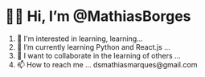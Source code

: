 <h1>👋🧐 Hi, I’m @MathiasBorges</h1>
<ol>
  <li>
     👀 I'm interested in learning, learning...
  </li>
   <li>
     🌱 I’m currently learning Python and React.js ...
  </li>
   <li>
     💞️ I want to collaborate in the learning of others ...
  </li>
   <li>
     📫 How to reach me ... dsmathiasmarques@gmail.com
  </li>
</ol>

<!---
MathiasBorges/MathiasBorges is a ✨ special ✨ repository because its `README.md` (this file) appears on your GitHub profile.
You can click the Preview link to take a look at your changes.
--->
